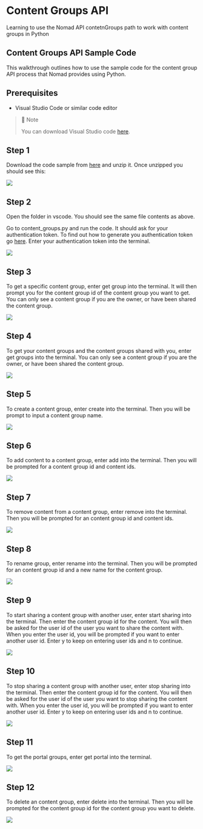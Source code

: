 # Content Groups API
Learning to use the Nomad API contetnGroups path to work with content groups in Python

## Content Groups API Sample Code

This walkthrough outlines how to use the sample code for the content group API process that Nomad provides using Python.

## Prerequisites

- Visual Studio Code or similar code editor

> 📘 Note
> 
> You can download Visual Studio code [here](https://code.visualstudio.com/).

## Step 1

Download the code sample from [here](https://download-directory.github.io/?url=https://github.com/Nomad-Media/samples/tree/main/nomad-samples/python/content_groups) and unzip it. Once unzipped you should see this:

![](https://files.readme.io/9bb3331-image.png)

## Step 2

Open the folder in vscode. You should see the same file contents as above.

Go to content_groups.py and run the code. It should ask for your authentication token. To find out how to generate you authentication token go [here](https://github.com/Nomad-Media/samples/blob/main/nomad-samples/js/account-authenticaton/Readme.md). Enter your authentication token into the terminal.

![](https://files.readme.io/a58a950-image.png)

## Step 3

To get a specific content group, enter get group into the terminal. It will then prompt you for the content group id of the content group you want to get. You can only see a content group if you are the owner, or have been shared the content group.

![](https://files.readme.io/c7deb16-image.png)

## Step 4

To get your content groups and the content groups shared with you, enter get groups into the terminal. You can only see a content group if you are the owner, or have been shared the content group.

![](https://files.readme.io/9455b94-image.png)

## Step 5

To create a content group, enter create into the terminal. Then you will be prompt to input a content group name.

![](https://files.readme.io/260c68b-image.png)

## Step 6

To add content to a content group, enter add into the terminal. Then you will be prompted for a content group id and content ids.

![](https://files.readme.io/d76793f-image.png)

## Step 7

To remove content from a content group, enter remove into the terminal. Then you will be prompted for an content group id and content ids.

![](https://files.readme.io/cbbab0e-image.png)

## Step 8

To rename  group, enter rename into the terminal. Then you will be prompted for an content group id and a new name for the content group.

![](https://files.readme.io/9fd5dac-image.png)

## Step 9

To start sharing a content group with another user, enter start sharing into the terminal. Then enter the content group id for the content. You will then be asked for the user id of the user you want to share the content with. When you enter the user id, you will be prompted if you want to enter another user id. Enter y to keep on entering user ids and n to continue.

![](https://files.readme.io/4fd023f-image.png)

## Step 10

To stop sharing a content group with another user, enter stop sharing into the terminal. Then enter the content group id for the content. You will then be asked for the user id of the user you want to stop sharing the content with. When you enter the user id, you will be prompted if you want to enter another user id. Enter y to keep on entering user ids and n to continue.

![](https://files.readme.io/f5ea060-image.png)

## Step 11

To get the portal groups, enter get portal into the terminal.

![](https://files.readme.io/bd3a9a7-image.png)

## Step 12

To delete an content group, enter delete into the terminal. Then you will be prompted for the content group id for the content group you want to delete.

![](https://files.readme.io/2766dcf-image.png)
